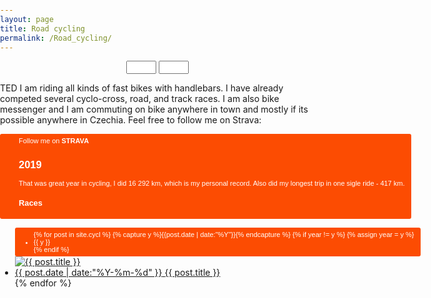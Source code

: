 ```yaml
---
layout: page
title: Road cycling
permalink: /Road_cycling/
---
```



<head>
<meta charset=utf-8 />
<title>GPX trackpoints and waypoints</title>
<meta name='viewport' content='initial-scale=1,maximum-scale=1,user-scalable=no' />
<script src='https://api.mapbox.com/mapbox.js/v3.2.1/mapbox.js'></script>
<link href='https://api.mapbox.com/mapbox.js/v3.2.1/mapbox.css' rel='stylesheet' />
    
<link rel="stylesheet" href="https://cdnjs.cloudflare.com/ajax/libs/noUiSlider/8.5.1/nouislider.min.css" /> <!--// slider -->
<script src="https://cdnjs.cloudflare.com/ajax/libs/noUiSlider/8.5.1/nouislider.min.js"></script> <!--// slider -->
    
<style>
  body { margin:0; padding:0; }
  #map { position:absolute; top:0; bottom:0; width:100%; }
</style>
</head>
<body>
<!--// slider -->
<div id="slider" style="top: 0px; right: 1px; margin: 10px 25px;"></div>
<div style="margin-right: auto; margin-left: auto; width: 90%; margin-bottom: 10px; text-align: center;">
<input type="number" min='1' max='3' id="input-number-min">
<input type="number" min='2' max='3' id="input-number-max">
</div>
    
<!--// map --> 
<script src='https://api.mapbox.com/mapbox.js/plugins/leaflet-omnivore/v0.2.0/leaflet-omnivore.min.js'></script>
<div id='map'></div>

<script>
L.mapbox.accessToken = 'pk.eyJ1IjoibWFjZXNrYSIsImEiOiJjazVhMDFmbGgxMmxnM21wZ3BvNjJhdXMzIn0.OC2jBDlbR4AE1rhBzI__cQ';
var map = L.mapbox.map('map',"mapbox.dark")

var rideStyle = {
    "color": "#ff6600",
    "weight": 3,
    "opacity": .1,
}
customLayerRide = L.geoJson(null, {
    style: rideStyle
}).addTo(map);
    
    
var runLayer = omnivore.gpx('https://raw.githubusercontent.com/XMaceska/maceskad.me/master/GPX/1.gpx',null, customLayerRide)
    .on('ready', function() {
        map.fitBounds(runLayer.getBounds());
    })
    .addTo(map);
var runLayer = omnivore.gpx('https://raw.githubusercontent.com/XMaceska/maceskad.me/master/GPX/2.gpx',null, customLayerRide)
    .on('ready', function() {
        map.fitBounds(runLayer.getBounds());
    })
    .addTo(map);
var runLayer = omnivore.gpx('https://raw.githubusercontent.com/XMaceska/maceskad.me/master/GPX/3.gpx',null, customLayerRide)
    .on('ready', function() {
        map.fitBounds(runLayer.getBounds());
    })
    .addTo(map);
    
    
    
//<!--// data GPX -->   
//    for (var i = 1; i < 4; i++){
//            var runLayer = omnivore.gpx('GPX/' + i.toString() + ".gpx", null, customLayerRide)
//                .on('ready', function() {
//                    map.fitBounds(runLayer.getBounds());
//            })
//            .addTo(map);    
//        }
//var runLayer = omnivore.gpx("2.gpx",null,customLayerRide)
//    .addTo(map);
//var runLayer = omnivore.gpx("3.gpx",null,customLayerRide)
//    .addTo(map);
    
    
    
<!--// slider -->
var slidervar = document.getElementById('slider');
noUiSlider.create(slidervar, {
    connect: true,
    start: [ 1, 3 ],
    range: {
        min: 1,
        max: 3
    }
});
    
document.getElementById('input-number-min').setAttribute("value", 1);
document.getElementById('input-number-max').setAttribute("value", 3);

var inputNumberMin = document.getElementById('input-number-min');
var inputNumberMax = document.getElementById('input-number-max');
inputNumberMin.addEventListener('change', function(){
    slidervar.noUiSlider.set([this.value, null]);
});
inputNumberMax.addEventListener('change', function(){
    slidervar.noUiSlider.set([null, this.value]);
});

slidervar.noUiSlider.on('update', function( values, handle ) {
    //handle = 0 if min-slider is moved and handle = 1 if max slider is moved
    if (handle==0){
        document.getElementById('input-number-min').value = values[0];
    } else {
        document.getElementById('input-number-max').value =  values[1];
    }
//we will definitely do more here...wait
})
rangeMin = document.getElementById('input-number-min').value;
rangeMax = document.getElementById('input-number-max').value;

cluster_popplaces.clearLayers();
//and repopulate it
popplaces = new L.geoJson(exp_popplaces,{
    onEachFeature: pop_popplaces,
        filter:
            function(feature, layer) {
                 return (feature.properties.pop_max <= rangeMax) && (feature.properties.pop_max >= rangeMin);
            },
    pointToLayer: popplaces_marker
})
//and back again into the cluster group
cluster_popplaces.addLayer(popplaces);
        
</script>
</body>


TED I am riding all kinds of fast bikes with handlebars. I have already competed several cyclo-cross, road, and track races. I am also bike messenger and I am commuting on bike anywhere in town and mostly if its possible anywhere in Czechia. 
Feel free to follow me on Strava:

<a style="display:inline-block;background-color:#FC4C02;color:#fff;padding:5px 10px 5px 30px;font-size:11px;font-family:Helvetica, Arial, sans-serif;white-space:nowrap;text-decoration:none;background-repeat:no-repeat;background-position:10px center;border-radius:3px;background-image:url('http://badges.strava.com/logo-strava-echelon.png')" href='http://strava.com/athletes/21086949' target="_clean">
  Follow me on <b>STRAVA</b>


<h2>2019</h2>
That was great year in cycling, I did 16 292 km, which is my personal record. Also did my longest trip in one sigle ride - 417 km.
<h3>Races</h3>
<ul class="listing">
{% for post in site.cycl %}
  {% capture y %}{{post.date | date:"%Y"}}{% endcapture %}
  {% if year != y %}
    {% assign year = y %}
    <li class="listing-seperator">{{ y }}</li>
  {% endif %}
    <a href="{{ post.url | prepend: site.baseurl }}">
    <img src="{{ post.image | prepend: site.baseurl }}" alt="{{ post.title }}" title="{{ post.title }}"> <a href="{{ post.url | prepend: site.baseurl }}">
  <li class="listing-item">
    <time datetime="{{ "post.date" | date:"%Y-%m-%d" }}">{{ post.date | date:"%Y-%m-%d" }}</time>
    <a href="{{ post.url | prepend: site.baseurl }}" title="{{ post.title }}">{{ post.title }}</a>
  </li>
{% endfor %}

